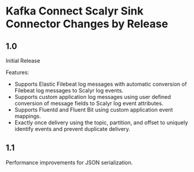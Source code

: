 # Kafka Connect Scalyr Sink Connector Changes by Release

## 1.0
Initial Release

Features:
* Supports Elastic Filebeat log messages with automatic conversion of Filebeat log messages to Scalyr log events.
* Supports custom application log messages using user defined conversion of message fields to Scalyr log event attributes.
* Supports Fluentd and Fluent Bit using custom application event mappings.
* Exactly once delivery using the topic, partition, and offset to uniquely identify events and prevent duplicate delivery.

## 1.1
Performance improvements for JSON serialization.
